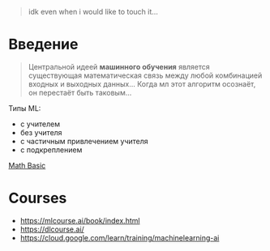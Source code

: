 > idk even when i would like to touch it...

# Введение

>Центральной идеей **машинного обучения** является существующая математическая связь между любой комбинацией входных и выходных данных...
>Когда мл этот алгоритм осознаёт, он перестаёт быть таковым...

Типы ML:
- с учителем
- без учителя
- с частичным привлечением учителя
- с подкреплением

[Math Basic](math.md)
# Courses
* https://mlcourse.ai/book/index.html
* https://dlcourse.ai/
* https://cloud.google.com/learn/training/machinelearning-ai